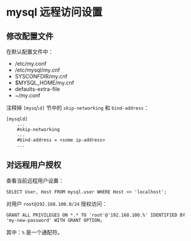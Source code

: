 # mysql 远程访问设置

## 修改配置文件

在默认配置文件中：

* /etc/my.conf
* /etc/mysql/my.cnf
* SYSCONFDIR/my.cnf
* $MYSQL_HOME/my.cnf
* defaults-extra-file
* ~/my.conf

注释掉 `[mysqld]` 节中的 `skip-networking` 和 `bind-address`：

```
[mysqld]
    ...
    #skip-networking
    ...
    #bind-address = <some ip-address>
    ...
```

## 对远程用户授权


查看当前远程用户设置：

```
SELECT User, Host FROM mysql.user WHERE Host <> 'localhost';
```

对用户 `root@192.168.100.0/24` 授权访问：

```
GRANT ALL PRIVILEGES ON *.* TO 'root'@'192.168.100.%' IDENTIFIED BY 'my-new-password' WITH GRANT OPTION;
```

其中：`%` 是一个通配符。
